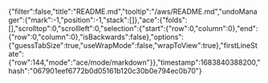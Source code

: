 {"filter":false,"title":"README.md","tooltip":"/aws/README.md","undoManager":{"mark":-1,"position":-1,"stack":[]},"ace":{"folds":[],"scrolltop":0,"scrollleft":0,"selection":{"start":{"row":0,"column":0},"end":{"row":0,"column":0},"isBackwards":false},"options":{"guessTabSize":true,"useWrapMode":false,"wrapToView":true},"firstLineState":{"row":144,"mode":"ace/mode/markdown"}},"timestamp":1683840388200,"hash":"067901eef6772b0d05161b120c30b0e794ec0b70"}